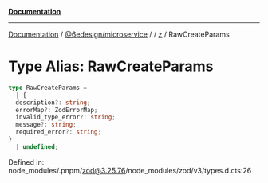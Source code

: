 [**Documentation**](../../../../../README.md)

***

[Documentation](../../../../../README.md) / [@6edesign/microservice](../../../README.md) / [](../../../README.md) / [z](../README.md) / RawCreateParams

# Type Alias: RawCreateParams

```ts
type RawCreateParams = 
  | {
  description?: string;
  errorMap?: ZodErrorMap;
  invalid_type_error?: string;
  message?: string;
  required_error?: string;
}
  | undefined;
```

Defined in: node\_modules/.pnpm/zod@3.25.76/node\_modules/zod/v3/types.d.cts:26

